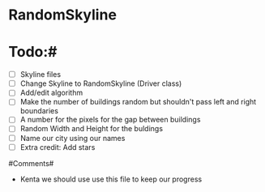 # RandomSkyline #
# Todo:#
- [ ] Skyline files
- [ ] Change Skyline to RandomSkyline (Driver class)
- [ ] Add/edit algorithm
- [ ] Make the number of buildings random but shouldn't pass left and right boundaries
- [ ] A number for the pixels for the gap between buildings
- [ ] Random Width and Height for the buldings
- [ ] Name our city using our names
- [ ] Extra credit: Add stars

#Comments#
- Kenta we should use use this file
   to keep our progress

